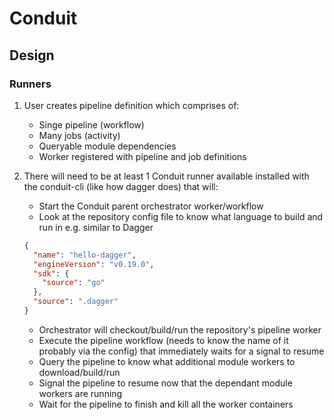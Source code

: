 # Conduit

## Design

### Runners

1. User creates pipeline definition which comprises of:

    - Singe pipeline (workflow)
    - Many jobs (activity)
    - Queryable module dependencies
    - Worker registered with pipeline and job definitions

2. There will need to be at least 1 Conduit runner available installed with the conduit-cli (like how dagger does) that will:

    - Start the Conduit parent orchestrator worker/workflow
    - Look at the repository config file to know what language to build and run in e.g. similar to Dagger

    ```json
    {
      "name": "hello-dagger",
      "engineVersion": "v0.19.0",
      "sdk": {
        "source": "go"
      },
      "source": ".dagger"
    }
    ```
   - Orchestrator will checkout/build/run the repository's pipeline worker
   - Execute the pipeline workflow (needs to know the name of it probably via the config) that immediately waits for a signal to resume
   - Query the pipeline to know what additional module workers to download/build/run
   - Signal the pipeline to resume now that the dependant module workers are running
   - Wait for the pipeline to finish and kill all the worker containers